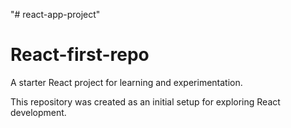 "# react-app-project"  

# React-first-repo

A starter React project for learning and experimentation.

This repository was created as an initial setup for exploring React development.
